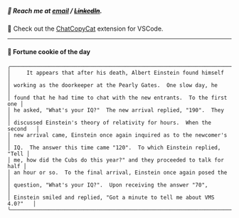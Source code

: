 ##### :calling: Reach me at **[email](mailto:johannes@stenmark.in)** ***/*** **[~~LinkedIn~~](https://www.linkedin.com/in/johannes-stenmark)**.
:feet: Check out the [ChatCopyCat](https://github.com/jstenmark/ChatCopyCat) extension for VSCode.

---
#### :cookie: Fortune cookie of the day
```smalltalk
╭─────────────────────────────────────────────────────────────────────────╮
│     It appears that after his death, Albert Einstein found himself      │
│ working as the doorkeeper at the Pearly Gates.  One slow day, he        │
│ found that he had time to chat with the new entrants.  To the first one │
│ he asked, "What's your IQ?"  The new arrival replied, "190".  They      │
│ discussed Einstein's theory of relativity for hours.  When the second   │
│ new arrival came, Einstein once again inquired as to the newcomer's     │
│ IQ.  The answer this time came "120".  To which Einstein replied, "Tell │
│ me, how did the Cubs do this year?" and they proceeded to talk for half │
│ an hour or so.  To the final arrival, Einstein once again posed the     │
│ question, "What's your IQ?".  Upon receiving the answer "70",           │
│ Einstein smiled and replied, "Got a minute to tell me about VMS 4.0?"   │
╰─────────────────────────────────────────────────────────────────────────╯
```
